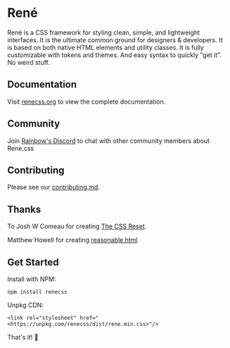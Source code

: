 # René

René is a CSS framework for styling clean, simple, and lightweight interfaces. It is the ultimate common ground for designers & developers. It is based on both native HTML elements and utility classes. It is fully customizable with tokens and themes. And easy syntax to quickly "get it". No weird stuff.

## Documentation

Visit [renecss.org](https://renecss.org/) to view the complete documentation.

## Community

Join [Rainbow's Discord](https://discord.gg/5CEf42mF) to chat with other community members about Rene.css

## Contributing

Please see our [contributing.md](https://github.com/rnbwdev/rene.css/blob/main/contributing.md).

## Thanks

To Josh W Comeau for creating [The CSS Reset](https://www.joshwcomeau.com/css/custom-css-reset/).

Matthew Howell for creating [reasonable.html](https://github.com/matthewhowell/reasonable.html)

## Get Started

Install with NPM:

```
npm install renecss
```

Unpkg CDN:

```
<link rel="stylesheet" href="<https://unpkg.com/renecss/dist/rene.min.css>"/>
```

That's it! 🎉